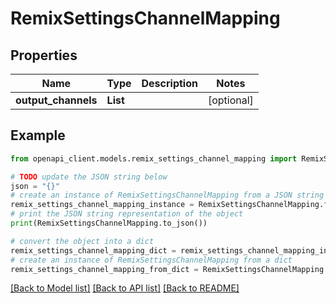 # RemixSettingsChannelMapping


## Properties

Name | Type | Description | Notes
------------ | ------------- | ------------- | -------------
**output_channels** | **List** |  | [optional] 

## Example

```python
from openapi_client.models.remix_settings_channel_mapping import RemixSettingsChannelMapping

# TODO update the JSON string below
json = "{}"
# create an instance of RemixSettingsChannelMapping from a JSON string
remix_settings_channel_mapping_instance = RemixSettingsChannelMapping.from_json(json)
# print the JSON string representation of the object
print(RemixSettingsChannelMapping.to_json())

# convert the object into a dict
remix_settings_channel_mapping_dict = remix_settings_channel_mapping_instance.to_dict()
# create an instance of RemixSettingsChannelMapping from a dict
remix_settings_channel_mapping_from_dict = RemixSettingsChannelMapping.from_dict(remix_settings_channel_mapping_dict)
```
[[Back to Model list]](../README.md#documentation-for-models) [[Back to API list]](../README.md#documentation-for-api-endpoints) [[Back to README]](../README.md)


